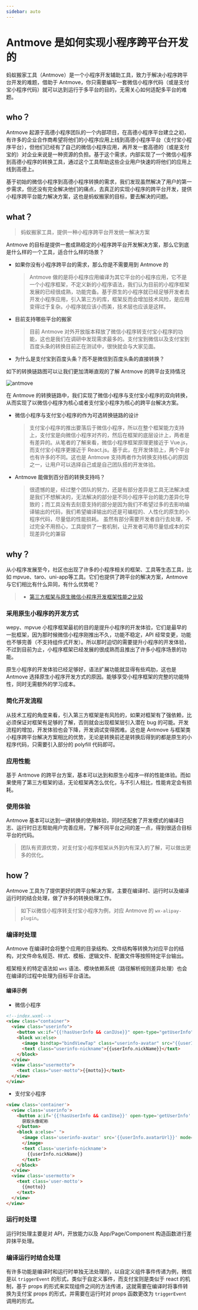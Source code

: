 ```yaml
---
sidebar: auto
---
```


# Antmove 是如何实现小程序跨平台开发的

蚂蚁搬家工具（Antmove）是一个小程序开发辅助工具，致力于解决小程序跨平台开发的难题，借助于 Antmove，你只需要编写一套微信小程序代码（或是支付宝小程序代码）就可以达到运行于多平台的目的，无需关心如何适配多平台的难题。

## who？
Antmove 起源于高德小程序团队的一个内部项目，在高德小程序平台建立之初，有许多的企业合作商希望将他们的小程序应用上线到高德小程序平台（支付宝小程序平台），但他们已经有了自己的微信小程序应用，再开发一套高德的（或是支付宝的）对企业来说是一种资源的负担。基于这个需求，内部实现了一个微信小程序到高德小程序的转换工具，通过这个工具帮助这些企业用户快速的将他们的应用上线到高德上。

基于初始的微信小程序到高德小程序转换的需求，我们发现虽然解决了用户的第一步需求，但还没有完全解决他们的痛点，去真正的实现小程序的跨平台开发，提供小程序跨平台能力解决方案，这也是蚂蚁搬家的目标，要去解决的问题。


## what？
> 蚂蚁搬家工具，提供一种小程序跨平台开发统一解决方案

Antmove 的目标是提供一套成熟稳定的小程序跨平台开发解决方案，那么它到底是什么样的一个工具，适合什么样的场景？

* 如果你没有小程序跨平台的需求，那么你是不需要用到 Antmove 的
	> Antmove 做的是将小程序应用编译为其它平台的小程序应用，它不是一个小程序框架，不定义新的小程序语法，我们认为目前的小程序框架发展的已经很成熟，功能完备。基于原生的小程序就已经足够开发者去开发小程序应用，引入第三方的库，框架反而会增加技术风险，是应用变得过于复杂。小程序就应该小而美，技术层也应该是这样。

* 目前支持哪些平台的搬家
	> 目前 Antmove 对外开放版本释放了微信小程序转支付宝小程序的功能，这也是我们在调研中发现需求最多的。支付宝到微信以及支付宝到百度头条的转换目前正在测试中，很快就会与大家见面。

* 为什么是支付宝到百度头条？而不是微信到百度头条的直接转换？

如下的转换链路图可以让我们更加清晰直观的了解 Antmove 的跨平台支持情况

![antmove](https://img.alicdn.com/tfs/TB1IYo_b1L2gK0jSZPhXXahvXXa-3468-1197.png)

在 Antmove 的转换链路中，我们实现了微信小程序与支付宝小程序的双向转换，从而实现了以微信小程序为核心或者支付宝小程序为核心的跨平台解决方案。

* 微信小程序与支付宝小程序的作为可选转换链路的设计
	> 支付宝小程序的推出要落后于微信小程序，所以在整个框架能力支持上，支付宝是向微信小程序对齐的，然后在框架的底层设计上，两者是有差异的。从笔者的了解来看，微信小程序框架原理更接近于 Vue.js，而支付宝小程序更接近于 React.js。基于此，在开发体验上，两个平台也有许多的不同。这也是 Antmove 支持两者作为转换支持核心的原因之一，让用户可以选择自己或是自己团队搭的开发体验。

* Antmove 能做到百分百的转换支持吗？
	> 很遗憾的是，经过整个团队的努力，还是有部分差异是工具无法解决或是我们不想解决的，无法解决的部分是不同小程序平台的能力差异化导致的；而工具没有去刻意支持的部分是因为我们不希望过多的去影响编译输出的代码，我们希望编译输出的还是可编程的、人性化的原生的小程序代码，尽量低的性能损耗。
	> 虽然有部分需要开发者自行去处理，不过完全不用担心，工具提供了一套机制，让开发者可用尽量低成本的实现差异化的兼容

## why？

从小程序发展至今，社区也出现了许多的小程序相关的框架、工具等生态工具，比如 mpvue、taro、uni-app等工具。它们也提供了跨平台的解决方案，Antmove 与它们相比有什么异同，有什么优势呢？

> *  [第三方框架与原生微信小程序开发框架性能之比较](https://www.chainnews.com/articles/850589937096.htm)

### 采用原生小程序的开发方式
wepy、mpvue 小程序框架最初的目的是提升小程序的开发体验，它们是最早的一批框架，因为那时候微信小程序刚推出不久，功能不稳定，API 经常变更，功能也不够完善（不支持组件式开发）。所以那时迫切的需要提升小程序的开发体验，不过到目前为止，小程序框架已经发展的很成熟而且推出了许多小程序场景的功能。

原生小程序的开发体验已经足够好，语法扩展功能就显得有些鸡肋，这也是 Antmove 选择原生小程序开发方式的原因。能够享受小程序框架的完整的功能特性，同时无需额外的学习成本。

### 简化开发流程

从技术工程的角度来看，引入第三方框架是有风险的，如果对框架有了强依赖，比必须保证对框架有足够的了解，否则就会出现框架层引入潜在 bug 的可能。开发流程的增加，开发体验也会下降，开发调试变得困难。这也是 Antmove 与框架类小程序跨平台解决方案相比的优势，无论是转换前还是转换后得到的都是原生的小程序代码，只需要引入部分的 polyfill 代码即可。

### 应用性能

基于 Antmove 的跨平台方案，基本可以达到和原生小程序一样的性能体验。而如果使用了第三方框架的话，无论框架再怎么优化，与不引人相比，性能肯定会有损耗。

### 使用体验

Antmove 基本可以达到一键转换的使用体验，同时还配套了开发模式的编译日志、运行时日志帮助用户完善应用，了解不同平台之间的差一点，得到很适合目标平台的代码。

> 团队有资源优势，对支付宝小程序框架从外到内有深入的了解，可以做出更多的优化。

## how？

Antmove 工具为了提供更好的跨平台解决方案，主要在编译时、运行时以及编译运行时的结合处理，做了许多的转换处理工作。

> 如下以微信小程序转支付宝小程序为例，对应 Antmove 的 `wx-alipay-plugin`。

### 编译时处理
Antmove 在编译时会将整个应用的目录结构、文件结构等转换为对应平台的结构，对文件命名规范、样式、模板、逻辑文件、配置文件等按照特定平台输出。

框架相关的特定语法如 `wxs` 语法、模块依赖系统（路径解析规则差异处理）也会在编译的过程中处理为目标平台语法。

#### 编译示例
* 微信小程序
```html
<!--index.wxml-->
<view class="container">
  <view class="userinfo">
    <button wx:if="{{!hasUserInfo && canIUse}}" open-type="getUserInfo" bindgetuserinfo="getUserInfo"> 获取头像昵称 </button>
    <block wx:else>
      <image bindtap="bindViewTap" class="userinfo-avatar" src="{{userInfo.avatarUrl}}" mode="cover"></image>
      <text class="userinfo-nickname">{{userInfo.nickName}}</text>
    </block>
  </view>
  <view class="usermotto">
    <text class="user-motto">{{motto}}</text>
  </view>
</view>
```

* 支付宝小程序
```html
<view class='container'>
  <view class='userinfo'>
    <button a:if='{{!hasUserInfo && canIUse}}' open-type='getUserInfo' onGetuserInfo='getUserInfo'>
      获取头像昵称
    </button>
    <block a:else=" ">
      <image class='userinfo-avatar' src='{{userInfo.avatarUrl}}' mode='cover' onTap='bindViewTap'>
      </image>
      <text class='userinfo-nickname'>
        {{userInfo.nickName}}
      </text>
    </block>
  </view>
  <view class='usermotto'>
    <text class='user-motto'>
      {{motto}}
    </text>
  </view>
</view>
```

### 运行时处理

运行时处理主要是对 API，开放能力以及 App/Page/Component 构造函数进行差异抹平处理。

### 编译运行时结合处理

有许多功能是编译时和运行时单独无法处理的，以自定义组件事件传递为例，微信是以 `triggerEvent` 的形式，类似于自定义事件，而支付宝则是类似于 react 的机制，基于 props 的形式来实现组件之间的方法传递，这就需要在编译时将事件转换为支付宝 props 的形式，并需要在运行时对 props 函数更改为 `triggerEvent` 调用的形式。